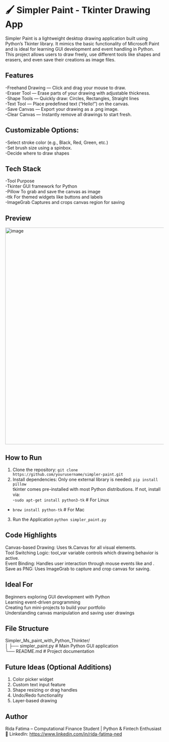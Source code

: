 # 🖌️ Simpler Paint - Tkinter Drawing App
Simpler Paint is a lightweight desktop drawing application built using Python’s Tkinter library. It mimics the basic functionality of Microsoft Paint and is ideal for learning GUI development and event handling in Python. This project allows users to draw freely, use different tools like shapes and erasers, and even save their creations as image files.

## Features
-Freehand Drawing — Click and drag your mouse to draw.<br>
-Eraser Tool — Erase parts of your drawing with adjustable thickness.<br>
-Shape Tools — Quickly draw: Circles, Rectangles, Straight lines <br>
-Text Tool — Place predefined text (“Hello!”) on the canvas.<br>
-Save Canvas — Export your drawing as a .png image.<br>
-Clear Canvas — Instantly remove all drawings to start fresh.<br>

## Customizable Options:
-Select stroke color (e.g., Black, Red, Green, etc.)<br>
-Set brush size using a spinbox.<br>
-Decide where to draw shapes <br>

## Tech Stack
-Tool	Purpose <br>
-Tkinter	GUI framework for Python<br>
-Pillow	To grab and save the canvas as image<br>
-ttk	For themed widgets like buttons and labels<br>
-ImageGrab	Captures and crops canvas region for saving<br>

## Preview
<img width="1101" height="689" alt="image" src="https://github.com/user-attachments/assets/ba990681-fdd2-4354-b253-8b1f7bd5797f" />



## How to Run
1. Clone the repository: `git clone https://github.com/yourusername/simpler-paint.git`<br>
2. Install dependencies: Only one external library is needed: `pip install pillow` <br>
tkinter comes pre-installed with most Python distributions. If not, install via: <br>
-`sudo apt-get install python3-tk`     # For Linux  <br>
- `brew install python-tk`               # For Mac  <br>
3. Run the Application `python simpler_paint.py`

## Code Highlights
Canvas-based Drawing: Uses tk.Canvas for all visual elements.<br>
Tool Switching Logic: tool_var variable controls which drawing behavior is active.<br>
Event Binding: Handles user interaction through mouse events like <Button-1> and <B1-Motion>.<br>
Save as PNG: Uses ImageGrab to capture and crop canvas for saving.<br>

## Ideal For
Beginners exploring GUI development with Python<br>
Learning event-driven programming<br>
Creating fun mini-projects to build your portfolio<br>
Understanding canvas manipulation and saving user drawings<br>

## File Structure
Simpler_Ms_paint_with_Python_Thinkter/ <br>
│
├── simpler_paint.py     # Main Python GUI application <br>
└── README.md            # Project documentation <br>
 
## Future Ideas (Optional Additions)
1. Color picker widget<br>
2. Custom text input feature<br>
3. Shape resizing or drag handles<br>
4. Undo/Redo functionality<br>
5. Layer-based drawing<br>

## Author
Rida Fatima – Computational Finance Student | Python & Fintech Enthusiast
🔗 LinkedIn: https://www.linkedin.com/in/rida-fatima-ned
